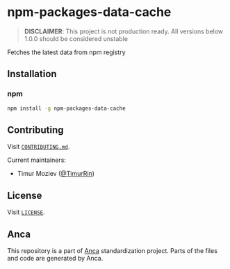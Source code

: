 # npm-packages-data-cache

> **DISCLAIMER**: This project is not production ready. All versions below 1.0.0 should be considered unstable

Fetches the latest data from npm registry

## Installation

### npm

```bash
npm install -g npm-packages-data-cache
```

## Contributing

Visit [`CONTRIBUTING.md`](CONTRIBUTING.md).

Current maintainers:

- Timur Moziev ([@TimurRin](https://github.com/TimurRin))

## License

Visit [`LICENSE`](LICENSE).

## Anca

This repository is a part of [Anca](https://github.com/cinnabar-forge/anca) standardization project. Parts of the files and code are generated by Anca.
